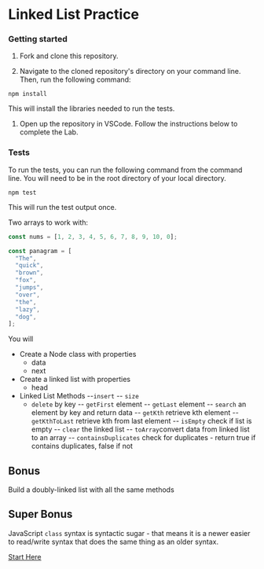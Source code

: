 # Linked List Practice

### Getting started

1. Fork and clone this repository.

1. Navigate to the cloned repository's directory on your command line. Then, run the following command:

```
npm install
```

This will install the libraries needed to run the tests.

1. Open up the repository in VSCode. Follow the instructions below to complete the Lab.

### Tests

To run the tests, you can run the following command from the command line. You will need to be in the root directory of your local directory.

```
npm test
```

This will run the test output once.

Two arrays to work with:

```js
const nums = [1, 2, 3, 4, 5, 6, 7, 8, 9, 10, 0];

const panagram = [
  "The",
  "quick",
  "brown",
  "fox",
  "jumps",
  "over",
  "the",
  "lazy",
  "dog",
];
```

You will

- Create a Node class with properties
  - data
  - next
- Create a linked list with properties
  - head
- Linked List Methods
  --`insert`
  -- `size`
  - `delete` by key
  -- `getFirst` element
  -- `getLast` element
  -- `search` an element by key and return data
  -- `getKth` retrieve kth element
  -- `getKthToLast` retrieve kth from last element
  -- `isEmpty` check if list is empty
  -- `clear` the linked list
  -- `toArray`convert data from linked list to an array
  -- `containsDuplicates` check for duplicates - return true if contains duplicates, false if not

## Bonus

Build a doubly-linked list with all the same methods

## Super Bonus

JavaScript `class` syntax is syntactic sugar - that means it is a newer easier to read/write syntax that does the same thing as an older syntax.

[Start Here](https://github.com/joinpursuit/Pursuit-Core-Web/blob/master/data-structures-%26-algorithms/linked-lists/lesson-notes/README3.md)
